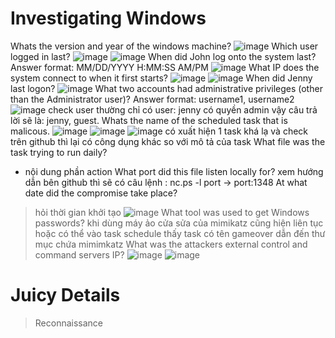 # Investigating Windows
Whats the version and year of the windows machine?
![image](https://user-images.githubusercontent.com/110059218/219937708-26278a94-cff9-441c-bdd0-3575e61ae25c.png)
Which user logged in last?
![image](https://user-images.githubusercontent.com/110059218/219937663-6fe0239d-1f17-44eb-b894-c83764bb1ffc.png)
![image](https://user-images.githubusercontent.com/110059218/219937679-ff026929-fc2c-49ad-9a51-f4d35489d338.png)
When did John log onto the system last?
Answer format: MM/DD/YYYY H:MM:SS AM/PM
![image](https://user-images.githubusercontent.com/110059218/219939368-8f42b1c9-b922-4691-a8de-663787ef6ce5.png)
What IP does the system connect to when it first starts?
![image](https://user-images.githubusercontent.com/110059218/219939570-a3d2da84-ce66-4a2a-8b58-55471a919ccc.png)
![image](https://user-images.githubusercontent.com/110059218/219939660-a5707269-73f2-4357-a75d-380ea509e07c.png)
When did Jenny last logon?
![image](https://user-images.githubusercontent.com/110059218/219940791-61d215d2-1a34-45e5-8ec0-2cbad17f3c74.png)
What two accounts had administrative privileges (other than the Administrator user)?
Answer format: username1, username2
![image](https://user-images.githubusercontent.com/110059218/219962849-9576ed59-624d-46c4-92af-ccec44246897.png)
check user thường chỉ có user: jenny có quyền admin vậy câu trả lời sẽ là: jenny, guest.
Whats the name of the scheduled task that is malicous.
![image](https://user-images.githubusercontent.com/110059218/219966057-2158affd-607d-404f-a81b-3d327a445397.png)
![image](https://user-images.githubusercontent.com/110059218/219966075-daf5980a-5967-422d-8fbf-37d0d77b5a33.png)
![image](https://user-images.githubusercontent.com/110059218/219966081-a1609705-cbbb-4f4d-a3ba-0dfa55fd8ab6.png)
có xuất hiện 1 task khá lạ và check trên github thì lại có công dụng khác so với mô tả của task
What file was the task trying to run daily?
* nội dung phần action
What port did this file listen locally for?
xem hướng dẫn bên github thì sẽ có câu lệnh : nc.ps -l port -> port:1348
At what date did the compromise take place?
> hỏi thời gian khởi tạo
![image](https://user-images.githubusercontent.com/110059218/219966755-2c6a32ec-1c11-45db-b3b9-c8d69174d694.png)
What tool was used to get Windows passwords?
khi dùng máy ảo cửa sửa của mimikatz cũng hiện liên tục hoặc có thể vào task schedule thấy task có tên gameover dẫn đến thư mục chứa mimimkatz
What was the attackers external control and command servers IP?
![image](https://user-images.githubusercontent.com/110059218/219970757-db78cb44-bcca-428b-8556-56181bcadabc.png)
![image](https://user-images.githubusercontent.com/110059218/219970786-809be824-fd11-4ce1-872c-a9f3130d5109.png)
# Juicy Details
> Reconnaissance
